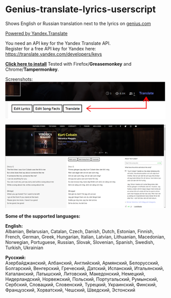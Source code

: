 # Genius-translate-lyrics-userscript
Shows English or Russian translation next to the lyrics on [genius.com](https://genius.com)

[Powered by Yandex.Translate](http://translate.yandex.com/)

You need an API key for the Yandex Translate API.  
Register for a free API key for Yandex here: https://translate.yandex.com/developers/keys


[**Click here to install**](https://openuserjs.org/install/cuzi/Genius.com_translate_lyrics.user.js) 
Tested with Firefox/**Greasemonkey** and Chrome/**Tampermonkey**.

Screenshots:  
![Position of translate button on genius.com](buttons.png)

![Screenshot of genius.com with translated lyrics](screenshot.png)



**Some of the supported languages:**

**English:**  
Albanian,
Belarusian,
Catalan,
Czech,
Danish,
Dutch,
Estonian,
Finnish,
French,
German,
Greek,
Hungarian,
Italian,
Latvian,
Lithuanian,
Macedonian,
Norwegian,
Portuguese,
Russian,
Slovak,
Slovenian,
Spanish,
Swedish,
Turkish,
Ukrainian

**Русский:**  
Азербайджанский,
Албанский,
Английский,
Армянский,
Белорусский,
Болгарский,
Венгерский,
Греческий,
Датский,
Испанский,
Итальянский,
Каталанский,
Латышский,
Литовский,
Македонский,
Немецкий,
Нидерландский,
Норвежский,
Польский,
Португальский,
Румынский,
Сербский,
Словацкий,
Словенский,
Турецкий,
Украинский,
Финский,
Французский,
Хорватский,
Чешский,
Шведский,
Эстонский
